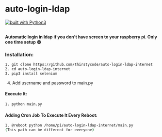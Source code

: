 # auto-login-ldap
[![built with Python3](https://img.shields.io/badge/built%20with-Python3-red.svg)](https://www.python.org/)<br>
<br>

**Automatic login in ldap if you don't have screen to your raspberry pi. Only one time setup 😃**

### Installation:

```bash
1. git clone https://github.com/thirstycode/auto-login-ldap-internet
2. cd auto-login-ldap-internet
3. pip3 install selenium
```
4. Add username and password to main.py

#### Execute It:
```bash
1. python main.py
```
#### Adding Cron Job To Execute It Every  Reboot:
```bash
1. @reboot python /home/pi/auto-login-ldap-internet/main.py
(This path can be different for everyone)
```
